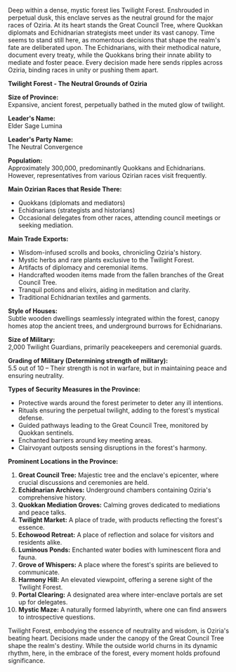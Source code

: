 Deep within a dense, mystic forest lies Twilight Forest. Enshrouded in perpetual dusk, this enclave serves as the neutral ground for the major races of Oziria. At its heart stands the Great Council Tree, where Quokkan diplomats and Echidnarian strategists meet under its vast canopy. Time seems to stand still here, as momentous decisions that shape the realm's fate are deliberated upon. The Echidnarians, with their methodical nature, document every treaty, while the Quokkans bring their innate ability to mediate and foster peace. Every decision made here sends ripples across Oziria, binding races in unity or pushing them apart.

**Twilight Forest - The Neutral Grounds of Oziria**

**Size of Province:**  
Expansive, ancient forest, perpetually bathed in the muted glow of twilight.

**Leader's Name:**  
Elder Sage Lumina

**Leader's Party Name:**  
The Neutral Convergence

**Population:**  
Approximately 300,000, predominantly Quokkans and Echidnarians. However, representatives from various Ozirian races visit frequently.

**Main Ozirian Races that Reside There:**

- Quokkans (diplomats and mediators)
- Echidnarians (strategists and historians)
- Occasional delegates from other races, attending council meetings or seeking mediation.

**Main Trade Exports:**

- Wisdom-infused scrolls and books, chronicling Oziria's history.
- Mystic herbs and rare plants exclusive to the Twilight Forest.
- Artifacts of diplomacy and ceremonial items.
- Handcrafted wooden items made from the fallen branches of the Great Council Tree.
- Tranquil potions and elixirs, aiding in meditation and clarity.
- Traditional Echidnarian textiles and garments.

**Style of Houses:**  
Subtle wooden dwellings seamlessly integrated within the forest, canopy homes atop the ancient trees, and underground burrows for Echidnarians.

**Size of Military:**  
2,000 Twilight Guardians, primarily peacekeepers and ceremonial guards.

**Grading of Military (Determining strength of military):**  
5.5 out of 10 – Their strength is not in warfare, but in maintaining peace and ensuring neutrality.

**Types of Security Measures in the Province:**

- Protective wards around the forest perimeter to deter any ill intentions.
- Rituals ensuring the perpetual twilight, adding to the forest's mystical defense.
- Guided pathways leading to the Great Council Tree, monitored by Quokkan sentinels.
- Enchanted barriers around key meeting areas.
- Clairvoyant outposts sensing disruptions in the forest's harmony.

**Prominent Locations in the Province:**

1. **Great Council Tree:** Majestic tree and the enclave's epicenter, where crucial discussions and ceremonies are held.
2. **Echidnarian Archives:** Underground chambers containing Oziria's comprehensive history.
3. **Quokkan Mediation Groves:** Calming groves dedicated to mediations and peace talks.
4. **Twilight Market:** A place of trade, with products reflecting the forest's essence.
5. **Echowood Retreat:** A place of reflection and solace for visitors and residents alike.
6. **Luminous Ponds:** Enchanted water bodies with luminescent flora and fauna.
7. **Grove of Whispers:** A place where the forest's spirits are believed to communicate.
8. **Harmony Hill:** An elevated viewpoint, offering a serene sight of the Twilight Forest.
9. **Portal Clearing:** A designated area where inter-enclave portals are set up for delegates.
10. **Mystic Maze:** A naturally formed labyrinth, where one can find answers to introspective questions.

Twilight Forest, embodying the essence of neutrality and wisdom, is Oziria's beating heart. Decisions made under the canopy of the Great Council Tree shape the realm's destiny. While the outside world churns in its dynamic rhythm, here, in the embrace of the forest, every moment holds profound significance.
